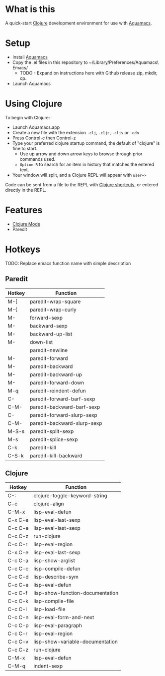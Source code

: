 # What is this

A quick-start [Clojure](https://clojure.org) development environment for use with [Aquamacs](https://aquamacs.org).

# Setup

* Install [Aquamacs](https://aquamacs.org)
* Copy the .el files in this repository to ~/Library/Preferences/Aquamacs\ Emacs/
  * TODO - Expand on instructions here with Github release zip, mkdir, cp.
* Launch Aquamacs

# Using Clojure

To begin with Clojure:

* Launch Aquamacs.app
* Create a new file with the extension `.clj`, `.cljc`, `.cljs` or `.edn`
* Press Control-c then Control-z
* Type your preferred clojure startup command, the default of "clojure" is fine to start.
    * Use up arrow and down arrow keys to browse through prior commands used.
    * `Option-R` to search for an item in history that matches the entered text.
* Your window will split, and a Clojure REPL will appear with `user=>`

Code can be sent from a file to the REPL with [Clojure shortcuts](#clojure), or entered directly in the REPL.

# Features

* [Clojure Mode](https://github.com/clojure-emacs/clojure-mode)
* Paredit

# Hotkeys

TODO: Replace emacs function name with simple description

## Paredit

| Hotkey      | Function                    |
| ---         | ---                         |
| M-[         | paredit-wrap-square         |
| M-{         | paredit-wrap-curly          |
| M-<right>   | forward-sexp                |
| M-<left>    | backward-sexp               |
| M-<up>      | backward-up-list            |
| M-<down>    | down-list                   |
| <A-return>  | paredit-newline             |
| M-<right>   | paredit-forward             |
| M-<left>    | paredit-backward            |
| M-<up>      | paredit-backward-up         |
| M-<down>    | paredit-forward-down        |
| M-q         | paredit-reindent-defun      |
| C-<left>    | paredit-forward-barf-sexp   |
| C-M-<right> | paredit-backward-barf-sexp  |
| C-<right>   | paredit-forward-slurp-sexp  |
| C-M-<left>  | paredit-backward-slurp-sexp |
| M-S-s       | paredit-split-sexp          |
| M-s         | paredit-splice-sexp         |
| C-k         | paredit-kill                |
| C-S-k       | paredit-kill-backward       |


## Clojure
     
| Hotkey      | Function                         |
| ---         | ---                              |
| C-:         | clojure-toggle-keyword-string    |
| C-c <space> | clojure-align                    |
| C-M-x       | lisp-eval-defun                  |
| C-x C-e     | lisp-eval-last-sexp              |
| C-c C-e     | lisp-eval-last-sexp              |
| C-c C-z     | run-clojure                      |
| C-c C-r     | lisp-eval-region                 |
| C-x C-e     | lisp-eval-last-sexp              |
| C-c C-a     | lisp-show-arglist                |
| C-c C-c     | lisp-compile-defun               |
| C-c C-d     | lisp-describe-sym                |
| C-c C-e     | lisp-eval-defun                  |
| C-c C-f     | lisp-show-function-documentation |
| C-c C-k     | lisp-compile-file                |
| C-c C-l     | lisp-load-file                   |
| C-c C-n     | lisp-eval-form-and-next          |
| C-c C-p     | lisp-eval-paragraph              |
| C-c C-r     | lisp-eval-region                 |
| C-c C-v     | lisp-show-variable-documentation |
| C-c C-z     | run-clojure                      |
| C-M-x       | lisp-eval-defun                  |
| C-M-q       | indent-sexp                      |
